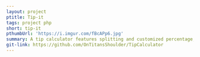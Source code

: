 ```yaml
---
layout: project
ptitle: Tip-it
tags: project php
short: tip-it
pthumbUrl: 'https://i.imgur.com/fBcAPp6.jpg'
summary: A tip calculator features splitting and customized percentage, served with php server.
git-link: https://github.com/OnTitansShoulder/TipCalculator
---
```

